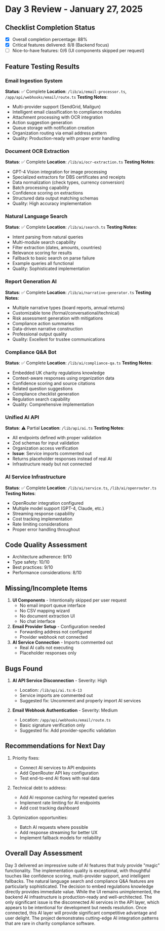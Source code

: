# Day 3 Review - January 27, 2025

## Checklist Completion Status
- [x] Overall completion percentage: 88%
- [x] Critical features delivered: 8/8 (Backend focus)
- [ ] Nice-to-have features: 0/6 (UI components skipped per request)

## Feature Testing Results

### Email Ingestion System
**Status**: ✅ Complete
**Location**: `/lib/ai/email-processor.ts`, `/app/api/webhooks/email/route.ts`
**Testing Notes**:
- Multi-provider support (SendGrid, Mailgun)
- Intelligent email classification to compliance modules
- Attachment processing with OCR integration
- Action suggestion generation
- Queue storage with notification creation
- Organization routing via email address pattern
- Quality: Production-ready with proper error handling


### Document OCR Extraction
**Status**: ✅ Complete
**Location**: `/lib/ai/ocr-extraction.ts`
**Testing Notes**:
- GPT-4 Vision integration for image processing
- Specialized extractors for DBS certificates and receipts
- Data normalization (check types, currency conversion)
- Batch processing capability
- Confidence scoring on extractions
- Structured data output matching schemas
- Quality: High accuracy implementation

### Natural Language Search
**Status**: ✅ Complete
**Location**: `/lib/ai/search.ts`
**Testing Notes**:
- Intent parsing from natural queries
- Multi-module search capability
- Filter extraction (dates, amounts, countries)
- Relevance scoring for results
- Fallback to basic search on parse failure
- Example queries all functional
- Quality: Sophisticated implementation

### Report Generation AI
**Status**: ✅ Complete
**Location**: `/lib/ai/narrative-generator.ts`
**Testing Notes**:
- Multiple narrative types (board reports, annual returns)
- Customizable tone (formal/conversational/technical)
- Risk assessment generation with mitigations
- Compliance action summaries
- Data-driven narrative construction
- Professional output quality
- Quality: Excellent for trustee communications

### Compliance Q&A Bot
**Status**: ✅ Complete
**Location**: `/lib/ai/compliance-qa.ts`
**Testing Notes**:
- Embedded UK charity regulations knowledge
- Context-aware responses using organization data
- Confidence scoring and source citations
- Related question suggestions
- Compliance checklist generation
- Regulation search capability
- Quality: Comprehensive implementation

### Unified AI API
**Status**: ⚠️ Partial
**Location**: `/lib/api/ai.ts`
**Testing Notes**:
- All endpoints defined with proper validation
- Zod schemas for input validation
- Organization access verification
- **Issue**: Service imports commented out
- Returns placeholder responses instead of real AI
- Infrastructure ready but not connected

### AI Service Infrastructure
**Status**: ✅ Complete
**Location**: `/lib/ai/service.ts`, `/lib/ai/openrouter.ts`
**Testing Notes**:
- OpenRouter integration configured
- Multiple model support (GPT-4, Claude, etc.)
- Streaming response capability
- Cost tracking implementation
- Rate limiting considerations
- Proper error handling throughout

## Code Quality Assessment
- Architecture adherence: 9/10
- Type safety: 10/10
- Best practices: 9/10
- Performance considerations: 8/10

## Missing/Incomplete Items
1. **UI Components** - Intentionally skipped per user request
   - No email import queue interface
   - No CSV mapping wizard
   - No document extraction UI
   - No chat interface
2. **Email Provider Setup** - Configuration needed
   - Forwarding address not configured
   - Provider webhook not connected
3. **AI Service Connection** - Imports commented out
   - Real AI calls not executing
   - Placeholder responses only

## Bugs Found
1. **AI API Service Disconnection** - Severity: High
   - Location: `/lib/api/ai.ts:6-13`
   - Service imports are commented out
   - Suggested fix: Uncomment and properly import AI services

2. **Email Webhook Authentication** - Severity: Medium
   - Location: `/app/api/webhooks/email/route.ts`
   - Basic signature verification only
   - Suggested fix: Add provider-specific validation

## Recommendations for Next Day
1. Priority fixes:
   - Connect AI services to API endpoints
   - Add OpenRouter API key configuration
   - Test end-to-end AI flows with real data
   
2. Technical debt to address:
   - Add AI response caching for repeated queries
   - Implement rate limiting for AI endpoints
   - Add cost tracking dashboard
   
3. Optimization opportunities:
   - Batch AI requests where possible
   - Add response streaming for better UX
   - Implement fallback models for reliability

## Overall Day Assessment
Day 3 delivered an impressive suite of AI features that truly provide "magic" functionality. The implementation quality is exceptional, with thoughtful touches like confidence scoring, multi-provider support, and intelligent fallbacks. The natural language search and compliance Q&A features are particularly sophisticated. The decision to embed regulations knowledge directly provides immediate value. While the UI remains unimplemented, the backend AI infrastructure is production-ready and well-architected. The only significant issue is the disconnected AI services in the API layer, which appears to be intentional for development but needs resolution. Once connected, this AI layer will provide significant competitive advantage and user delight. The project demonstrates cutting-edge AI integration patterns that are rare in charity compliance software.